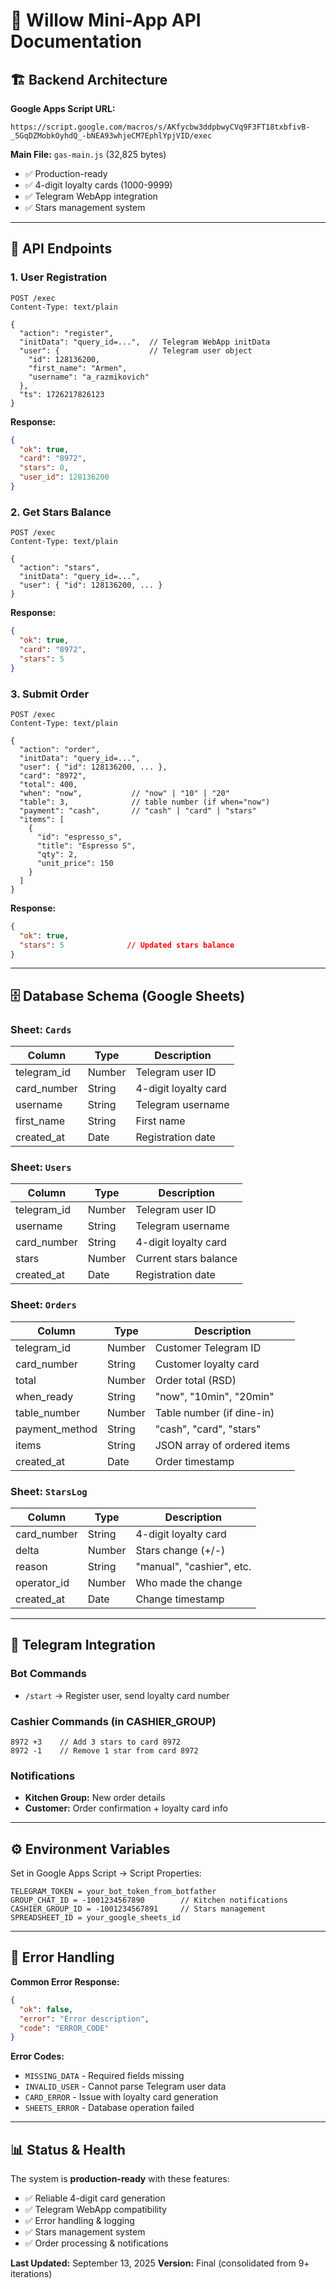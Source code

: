 # 📡 Willow Mini-App API Documentation

## 🏗️ Backend Architecture

**Google Apps Script URL:** 
```
https://script.google.com/macros/s/AKfycbw3ddpbwyCVq9F3FT18txbfivB-_5GqDZMobkOyhdQ_-bNEA93whjeCM7EphlYpjVID/exec
```

**Main File:** `gas-main.js` (32,825 bytes)
- ✅ Production-ready
- ✅ 4-digit loyalty cards (1000-9999)
- ✅ Telegram WebApp integration
- ✅ Stars management system

---

## 🔌 API Endpoints

### 1. **User Registration**
```http
POST /exec
Content-Type: text/plain

{
  "action": "register",
  "initData": "query_id=...",  // Telegram WebApp initData
  "user": {                    // Telegram user object
    "id": 128136200,
    "first_name": "Armen",
    "username": "a_razmikovich"
  },
  "ts": 1726217826123
}
```

**Response:**
```json
{
  "ok": true,
  "card": "8972",
  "stars": 0,
  "user_id": 128136200
}
```

### 2. **Get Stars Balance**
```http
POST /exec
Content-Type: text/plain

{
  "action": "stars", 
  "initData": "query_id=...",
  "user": { "id": 128136200, ... }
}
```

**Response:**
```json
{
  "ok": true,
  "card": "8972", 
  "stars": 5
}
```

### 3. **Submit Order**
```http
POST /exec
Content-Type: text/plain

{
  "action": "order",
  "initData": "query_id=...",
  "user": { "id": 128136200, ... },
  "card": "8972",
  "total": 400,
  "when": "now",           // "now" | "10" | "20"
  "table": 3,              // table number (if when="now")  
  "payment": "cash",       // "cash" | "card" | "stars"
  "items": [
    {
      "id": "espresso_s",
      "title": "Espresso S", 
      "qty": 2,
      "unit_price": 150
    }
  ]
}
```

**Response:**
```json
{
  "ok": true,
  "stars": 5              // Updated stars balance
}
```

---

## 🗄️ Database Schema (Google Sheets)

### Sheet: `Cards`
| Column | Type | Description |
|--------|------|-------------|
| telegram_id | Number | Telegram user ID |
| card_number | String | 4-digit loyalty card |
| username | String | Telegram username |
| first_name | String | First name |
| created_at | Date | Registration date |

### Sheet: `Users`  
| Column | Type | Description |
|--------|------|-------------|
| telegram_id | Number | Telegram user ID |
| username | String | Telegram username |
| card_number | String | 4-digit loyalty card |
| stars | Number | Current stars balance |
| created_at | Date | Registration date |

### Sheet: `Orders`
| Column | Type | Description |
|--------|------|-------------|
| telegram_id | Number | Customer Telegram ID |
| card_number | String | Customer loyalty card |
| total | Number | Order total (RSD) |
| when_ready | String | "now", "10min", "20min" |
| table_number | Number | Table number (if dine-in) |
| payment_method | String | "cash", "card", "stars" |
| items | String | JSON array of ordered items |
| created_at | Date | Order timestamp |

### Sheet: `StarsLog`
| Column | Type | Description |
|--------|------|-------------|
| card_number | String | 4-digit loyalty card |
| delta | Number | Stars change (+/-) |
| reason | String | "manual", "cashier", etc. |
| operator_id | Number | Who made the change |
| created_at | Date | Change timestamp |

---

## 📱 Telegram Integration  

### Bot Commands
- `/start` → Register user, send loyalty card number

### Cashier Commands (in CASHIER_GROUP)
```
8972 +3    // Add 3 stars to card 8972
8972 -1    // Remove 1 star from card 8972
```

### Notifications
- **Kitchen Group:** New order details
- **Customer:** Order confirmation + loyalty card info

---

## ⚙️ Environment Variables

Set in Google Apps Script → Script Properties:

```
TELEGRAM_TOKEN = your_bot_token_from_botfather
GROUP_CHAT_ID = -1001234567890        // Kitchen notifications
CASHIER_GROUP_ID = -1001234567891     // Stars management  
SPREADSHEET_ID = your_google_sheets_id
```

---

## 🔧 Error Handling

**Common Error Response:**
```json
{
  "ok": false,
  "error": "Error description",
  "code": "ERROR_CODE"
}
```

**Error Codes:**
- `MISSING_DATA` - Required fields missing
- `INVALID_USER` - Cannot parse Telegram user data
- `CARD_ERROR` - Issue with loyalty card generation
- `SHEETS_ERROR` - Database operation failed

---

## 📊 Status & Health

The system is **production-ready** with these features:
- ✅ Reliable 4-digit card generation
- ✅ Telegram WebApp compatibility  
- ✅ Error handling & logging
- ✅ Stars management system
- ✅ Order processing & notifications

**Last Updated:** September 13, 2025
**Version:** Final (consolidated from 9+ iterations)